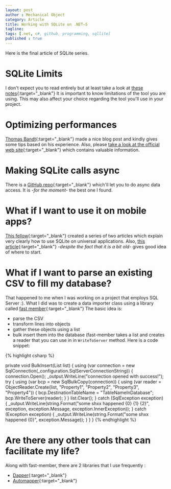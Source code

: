 ```yaml
---
layout: post
author : Mechanical Object
category: Article
title: Working with SQLite on .NET–5
tagline: 
tags: [.net, c#, github, programming, sqllite]
published : true
---
```


Here is the final article of SQLite series. 

<!--more-->

# SQLite Limits

I don't expect you to read entirely but at least take a look at 
[these notes](https://www.sqlite.org/limits.html){:target="_blank"}
It is important to know limitations of the tool you are using. This may also affect your choice regarding the 
tool you'll use in your project.



# Optimizing performances

[Thomas Bandt](http://blog.thomasbandt.de/39/2433/de/blog/performance-optimization-of-sqlite-on-ios-with-xamarin.html){:target="_blank"}
made a nice blog post and kindly gives some tips based on his experience. Also, please 
[take a look at the official web site](https://www.sqlite.org/cvstrac/wiki?p=PerformanceTuning){:target="_blank"}
which contains valuable information.

# Making SQLite calls async

There is a  [GitHub repo](https://github.com/praeclarum/sqlite-net){:target="_blank"} which'll let you to do 
async data access. It is _-for the moment-_ the best one I found.

# What if I want to use it on mobile apps?
[This fellow](http://blog.tpcware.com/2014/05/universal-app-with-sqlite-part-1/){:target="_blank"}
created a series of two articles which explain very clearly how to use SQLite on universal applications. 
Also, [this article](http://blogs.msdn.com/b/robertgreen/archive/2012/11/13/using-sqlite-in-windows-store-apps.aspx){:target="_blank"}
_-despite the fact that it is a bit old-_ gives good idea of where to start.

# What if I want to parse an existing CSV to fill my database?

That happened to me when I was working on a project that employs SQL Server :). What I did was to create a data 
importer class using a library called [fast member](https://code.google.com/p/fast-member/){:target="_blank"}
The basic idea is:

*   parse the CSV
*   transform lines into objects
*   gather these objects using a list
*   bulk insert them into the database (fast-member takes a list and creates a reader that you can 
use in in `WriteToServer` method. Here is a code snippet:


{% highlight csharp %}

private void BulkInsert(List<YourModelClass> list)
{
    using (var connection = new SqlConnection(_configuration.SqlServerConnectionString))
    {
        connection.Open();
        _output.WriteLine("connection opened with success!");
        try
        {
            using (var bcp = new SqlBulkCopy(connection))
            {
                using (var reader = ObjectReader.Create(list, 
                                                        "Property1",
                                                        "Property2", 
                                                        "Property3", 
                                                        "Property4"))
                {
                    bcp.DestinationTableName = "TableNameInDatabase";
                    bcp.WriteToServer(reader);
                }
            }
            list.Clear();
        }
        catch (SqlException exception)
        {
            _output.WriteLine(string.Format("some shxx happened {0} {1} {2}", 
                              exception, 
                              exception.Message,
                              exception.InnerException));
        }
        catch (Exception exception)
        {
            _output.WriteLine(string.Format("some shxx happened {0}", exception.Message));
        }
    }
}
{% endhighlight %}

# Are there any other tools that can facilitate my life?

Along with fast-member, there are 2 libraries that I use frequently :

* [Dapper](https://github.com/StackExchange/dapper-dot-net){:target="_blank"}
* [Automapper](https://github.com/AutoMapper/AutoMapper){:target="_blank"}
